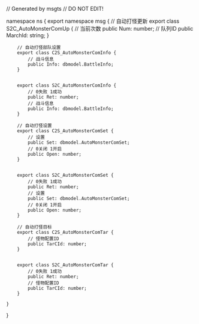 // Generated by msgts
// DO NOT EDIT!

namespace ns {
	export namespace msg {
		// 自动打怪更新
		export class S2C_AutoMonsterComUp {	
			// 当前次数
			public Num: number; 
			// 队列ID
			public MarchId: string; 
		}
		
		// 自动打怪部队设置
		export class C2S_AutoMonsterComInfo {	
			// 战斗信息
			public Info: dbmodel.BattleInfo; 
		}
		
		
		export class S2C_AutoMonsterComInfo {	
			// 0失败 1成功
			public Ret: number; 
			// 战斗信息
			public Info: dbmodel.BattleInfo; 
		}
		
		// 自动打怪设置
		export class C2S_AutoMonsterComSet {	
			// 设置
			public Set: dbmodel.AutoMonsterComSet; 
			// 0关闭 1开启
			public Open: number; 
		}
		
		
		export class S2C_AutoMonsterComSet {	
			// 0失败 1成功
			public Ret: number; 
			// 设置
			public Set: dbmodel.AutoMonsterComSet; 
			// 0关闭 1开启
			public Open: number; 
		}
		
		// 自动打怪目标
		export class C2S_AutoMonsterComTar {	
			// 怪物配置ID
			public TarCId: number; 
		}
		
		
		export class S2C_AutoMonsterComTar {	
			// 0失败 1成功
			public Ret: number; 
			// 怪物配置ID
			public TarCId: number; 
		}
		
	}
}
